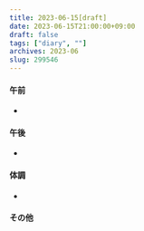 ```yaml
---
title: 2023-06-15[draft]
date: 2023-06-15T21:00:00+09:00
draft: false
tags: ["diary", ""]
archives: 2023-06
slug: 299546
---
```

#### 午前
- 
#### 午後
- 
#### 体調
- 
#### その他